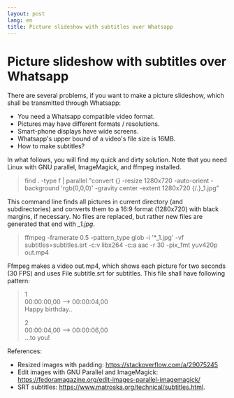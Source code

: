 ```yaml
---
layout: post
lang: en
title: Picture slideshow with subtitles over Whatsapp
---
```

# Picture slideshow with subtitles over Whatsapp

There are several problems, if you want to make a picture slideshow, which shall be transmitted through Whatsapp:

-   You need a Whatsapp compatible video format.
-   Pictures may have different formats / resolutions.
-   Smart-phone displays have wide screens.
-   Whatsapp\'s upper bound of a video\'s file size is 16MB.
-   How to make subtitles?

In what follows, you will find my quick and dirty solution. Note that you need Linux with GNU parallel, ImageMagick, and ffmpeg installed.

> find . -type f \| parallel \"convert {} -resize 1280x720 -auto-orient -background \'rgb(0,0,0)\' -gravity center -extent 1280x720 {/.}\_1.jpg\"

This command line finds all pictures in current directory (and subdirectories) and converts them to a 16:9 format (1280x720) with black margins, if necessary. No files are replaced, but rather new files are generated that end with *\_1.jpg*.

> ffmpeg -framerate 0.5 -pattern_type glob -i \'\*\_1.jpg\' -vf subtitles=subtitles.srt -c:v libx264 -c:a aac -r 30 -pix_fmt yuv420p out.mp4

Ffmpeg makes a video out.mp4, which shows each picture for two seconds (30 FPS) and uses File subtitle.srt for subtitles. This file shall have following pattern:

> 1\
> 00:00:00,00 \--\> 00:00:04,00\
> Happy birthday..
>
> 2\
> 00:00:04,00 \--\> 00:00:06,00\
> \...to you!

References:

-   Resized images with padding: <https://stackoverflow.com/a/29075245>
-   Edit images with GNU Parallel and ImageMagick: <https://fedoramagazine.org/edit-images-parallel-imagemagick/>
-   SRT subtitles: <https://www.matroska.org/technical/subtitles.html>.

